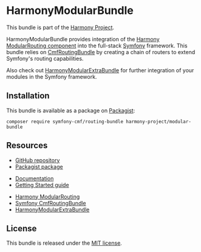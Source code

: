 # HarmonyModularBundle
This bundle is part of the [Harmony Project](http://harmony-project.io).

HarmonyModularBundle provides integration of the [Harmony ModularRouting component](https://github.com/harmony-project/modular-routing)
into the full-stack [Symfony](https://symfony.com) framework. This bundle relies
on [CmfRoutingBundle](https://github.com/symfony-cmf/routing-bundle) by creating
a chain of routers to extend Symfony's routing capabilities.

Also check out [HarmonyModularExtraBundle](https://github.com/harmony-project/modular-extra-bundle)
for further integration of your modules in the Symfony framework.

## Installation
This bundle is available as a package on [Packagist](https://packagist.org):

    composer require symfony-cmf/routing-bundle harmony-project/modular-bundle

## Resources
* [GitHub repository](https://github.com/harmony-project/modular-bundle)
* [Packagist package](https://packagist.org/packages/harmony-project/modular-bundle)

<!-- Line break -->

* [Documentation](http://harmony-project.io/docs/modular-bundle)
* [Getting Started guide](http://harmony-project.io/docs/modular-bundle/getting-started)

<!-- Line break -->

* [Harmony ModularRouting](https://github.com/harmony-project/modular-routing)
* [Symfony CmfRoutingBundle](https://github.com/symfony-cmf/routing-bundle)
* [HarmonyModularExtraBundle](https://github.com/harmony-project/modular-extra-bundle)

## License
This bundle is released under the [MIT license](https://github.com/harmony-project/modular-bundle/blob/master/license).
